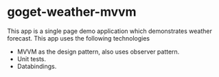 # goget-weather-mvvm
This app is a single page demo application which demonstrates weather forecast.
This app uses the following technologies

* MVVM as the design pattern, also uses observer pattern.
* Unit tests.
* Databindings.
